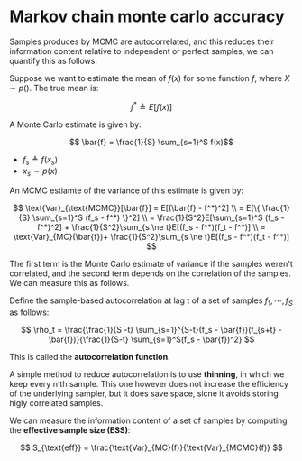 # Markov chain monte carlo accuracy

Samples produces by MCMC are autocorrelated, and this reduces their information content relative to independent or perfect samples, we can quantify this as follows:

Suppose we want to estimate the mean of $f(x)$ for some function $f$, where $X \sim p()$. The true mean is:

$$f^* \triangleq E[f(x)] $$

A Monte Carlo estimate is given by:

$$ \bar{f} = \frac{1}{S} \sum_{s=1}^S f(x)$$

* $f_s \triangleq f(x_s)$
* $x_s \sim p(x)$

An MCMC estiamte of the variance of this estimate is given by:

$$
\text{Var}_{\text{MCMC}}[\bar{f}] = E[(\bar{f} - f^*)^2] \\
= E[\{ \frac{1}{S} \sum_{s=1}^S (f_s - f^*) \}^2] \\ 
= \frac{1}{S^2}E[\sum_{s=1}^S (f_s - f^*)^2] + \frac{1}{S^2}\sum_{s \ne t}E[(f_s - f^*)(f_t - f^*)] \\
= \text{Var}_{MC}(\bar{f})+ \frac{1}{S^2}\sum_{s \ne t}E[(f_s - f^*)(f_t - f^*)]
$$

The first term is the Monte Carlo estimate of variance if the samples weren't correlated, and the second term depends on the correlation of the samples. We can measure this as follows.

Define the sample-based autocorrelation at lag t of a set of samples $f_1, \cdots, f_S$ as follows:

$$
\rho_t = \frac{\frac{1}{S -t} \sum_{s=1}^{S-t}(f_s - \bar{f})(f_{s+t} - \bar{f})}{\frac{1}{S-t} \sum_{s=1}^S(f_s - \bar{f})^2}
$$

This is called the **autocorrelation function**.

A simple method to reduce autocorrelation is to use **thinning**, in which we keep every n'th sample. This one however does not increase the efficiency of the underlying sampler, but it does save space, sicne it avoids storing higly correlated samples. 

We can measure the information content of a set of samples by computing the **effective sample size (ESS)**:

$$
S_{\text{eff}} = \frac{\text{Var}_{MC}(f)}{\text{Var}_{MCMC}(f)}
$$
